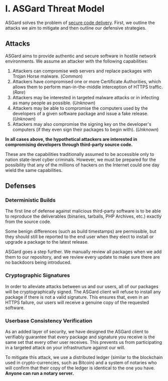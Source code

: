 # I. ASGard Threat Model

ASGard solves the problem of [secure code delivery](https://defuse.ca/triangle-of-secure-code-delivery.htm).
First, we outline the attacks we aim to mitigate and then outline our defensive
strategies.

## Attacks

ASGard aims to provide authentic and secure software in hostile network environments.
We assume an attacker with the following capabilities:

1. Attackers can compromise web servers and replace packages with Trojan Horse
   malware. (*Common*)
2. Attackers have compromised one or more Certificate Authorities, which allows
   them to perform man-in-the-middle interception of HTTPS traffic. (*Rare*)
3. Attackers may be interested in targeted malware attacks or in infecting as
   many people as possible. (*Unknown*)
4. Attackers may be able to compromise the computers used by the developers of a
   given software package and issue a fake release. (*Unknown*)
5. Attackers may also compromise the signing key on the developer's computers 
   (if they even sign their packages to begin with). (*Unknown*)

**In all cases above, the hypothetical attackers are interested in compromising
developers through third-party source code.**

These are the capabilities traditionally assumed to be accessible only to nation
state-level cyber criminals. However, we must be prepared for the possibility
that any of the millions of hackers on the Internet could one day wield the same
capabilities.

## Defenses

### Deterministic Builds

The first line of defense against malicious third-party software is to be able
to reproduce the deliverables (binaries, tarballs, PHP Archives, etc.) exactly
from the source code.

Some benign differences (such as build timestamps) are permissible, but they 
should still be reported to the end user when they elect to install or upgrade a
package to the latest release.

ASGard goes a step further. We manually review all packages when we add them to
our repository, and we review every update to make sure there are no backdoors
being introduced.

### Cryptographic Signatures

In order to alleviate attacks between us and our users, all of our packages will
be cryptographically signed. The ASGard client will refuse to install any
package if there is not a valid signature. This ensures that, even in an HTTPS
failure, our users will receive a genuine copy of the requested software.

### Userbase Consistency Verification

As an added layer of security, we have designed the ASGard client to verifiably
guarantee that every package and signature you receive is the same set that
every other user receives. This prevents us from participating in a targeted
attack on your infrastructure against our will.

To mitigate this attack, we use a distributed ledger (similar to the blockchain
used in crypto-currencies, such as Bitcoin) and a system of notaries who will
confirm that their copy of the ledger is identical to the one you have. **Anyone
can run a notary server.**